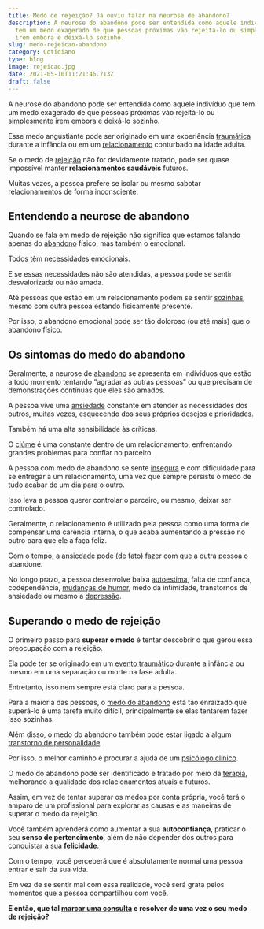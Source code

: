 ```yaml
---
title: Medo de rejeição? Já ouviu falar na neurose de abandono?
description: A neurose do abandono pode ser entendida como aquele indivíduo que
  tem um medo exagerado de que pessoas próximas vão rejeitá-lo ou simplesmente
  irem embora e deixá-lo sozinho.
slug: medo-rejeicao-abandono
category: Cotidiano
type: blog
image: rejeicao.jpg
date: 2021-05-10T11:21:46.713Z
draft: false
---
```


A neurose do abandono pode ser entendida como aquele indivíduo que tem um medo exagerado de que pessoas próximas vão rejeitá-lo ou simplesmente irem embora e deixá-lo sozinho.

Esse medo angustiante pode ser originado em uma experiência [traumática](https://yuribusin.com.br/estresse-pos-traumatico/) durante a infância ou em um [relacionamento](https://yuribusin.com.br/5-comportamentos-que-dificultam-o-relacionamento-amoroso/) conturbado na idade adulta.

Se o medo de [rejeição](https://yuribusin.com.br/yuri-busin-na-midia/boa-forma-responde-rejeicao-yuri-busin-psicologo/) não for devidamente tratado, pode ser quase impossível manter **relacionamentos saudáveis** futuros.

Muitas vezes, a pessoa prefere se isolar ou mesmo sabotar relacionamentos de forma inconsciente.

## Entendendo a neurose de abandono

Quando se fala em medo de rejeição não significa que estamos falando apenas do [abandono](https://yuribusin.com.br/medo-abandono/) físico, mas também o emocional.

Todos têm necessidades emocionais.

E se essas necessidades não são atendidas, a pessoa pode se sentir desvalorizada ou não amada.

Até pessoas que estão em um relacionamento podem se sentir [sozinhas](https://www.google.com/url?client=internal-element-cse&cx=013413282715532661870:5z8llcwtwhy&q=https://yuribusin.com.br/sozinha-e-se-sentir-solitaria/&sa=U&ved=2ahUKEwj1g9u676bwAhXkrJUCHWlwBGIQFjAAegQIABAC&usg=AOvVaw3JRo2vkE9hyysAvS1BDaSh), mesmo com outra pessoa estando fisicamente presente.

Por isso, o abandono emocional pode ser tão doloroso (ou até mais) que o abandono físico.

## Os sintomas do medo do abandono

Geralmente, a neurose de [abandono](https://yuribusin.com.br/medo-abandono/) se apresenta em indivíduos que estão a todo momento tentando “agradar as outras pessoas” ou que precisam de demonstrações contínuas que eles são amados.

A pessoa vive uma [ansiedade](https://yuribusin.com.br/o-que-fazer-diante-de-uma-crise-de-ansiedade/) constante em atender as necessidades dos outros, muitas vezes, esquecendo dos seus próprios desejos e prioridades.

Também há uma alta sensibilidade às críticas.

O [ciúme](https://www.google.com/url?client=internal-element-cse&cx=013413282715532661870:5z8llcwtwhy&q=https://yuribusin.com.br/ciumes-sofrimento-de-muitos-e-amor-de-poucos/&sa=U&ved=2ahUKEwjc-8Wn76bwAhVUqpUCHc2-BqkQFjAEegQIAxAC&usg=AOvVaw2YPMkoFSwtb6ZeTRDazzKa) é uma constante dentro de um relacionamento, enfrentando grandes problemas para confiar no parceiro.

A pessoa com medo de abandono se sente [insegura](https://yuribusin.com.br/5-dicas-para-vencer-a-inseguranca-no-relacionamento/) e com dificuldade para se entregar a um relacionamento, uma vez que sempre persiste o medo de tudo acabar de um dia para o outro.

Isso leva a pessoa querer controlar o parceiro, ou mesmo, deixar ser controlado.

Geralmente, o relacionamento é utilizado pela pessoa como uma forma de compensar uma carência interna, o que acaba aumentando a pressão no outro para que ele a faça feliz.

Com o tempo, a [ansiedade](https://yuribusin.com.br/terapia-para-ansiedade/) pode (de fato) fazer com que a outra pessoa o abandone.

No longo prazo, a pessoa desenvolve baixa [autoestima](https://yuribusin.com.br/como-aumentar-a-autoestima/), falta de confiança, codependência, [mudanças de humor](https://yuribusin.com.br/transtornos-do-humor/), medo da intimidade, transtornos de ansiedade ou mesmo a [depressão](https://yuribusin.com.br/8-sintomas-de-depressao-que-voce-precisa-reconhecer/).

## Superando o medo de rejeição

O primeiro passo para **superar o medo** é tentar descobrir o que gerou essa preocupação com a rejeição.

Ela pode ter se originado em um [evento traumático](https://yuribusin.com.br/estresse-pos-traumatico/) durante a infância ou mesmo em uma separação ou morte na fase adulta.

Entretanto, isso nem sempre está claro para a pessoa.

Para a maioria das pessoas, o [medo do abandono](https://www.google.com/url?client=internal-element-cse&cx=013413282715532661870:5z8llcwtwhy&q=https://yuribusin.com.br/medo-abandono/&sa=U&ved=2ahUKEwj464iU76bwAhVLqZUCHeJJCfkQFjAAegQIARAC&usg=AOvVaw20AWrGrdvRMQvvRRWJMFS6) está tão enraizado que superá-lo é uma tarefa muito difícil, principalmente se elas tentarem fazer isso sozinhas.

Além disso, o medo do abandono também pode estar ligado a algum [transtorno de personalidade](https://yuribusin.com.br/transtorno-de-personalidade/).

Por isso, o melhor caminho é procurar a ajuda de um [psicólogo clínico](https://yuribusin.com.br/pra-que-serve-um-psicologo-clinico/).

O medo do abandono pode ser identificado e tratado por meio da [terapia](https://yuribusin.com.br/medo-de-ir-ao-psicologo-confira-6-motivos-para-fazer-terapia/), melhorando a qualidade dos relacionamentos atuais e futuros.

Assim, em vez de tentar superar os medos por conta própria, você terá o amparo de um profissional para explorar as causas e as maneiras de superar o medo da rejeição.

Você também aprenderá como aumentar a sua **autoconfiança**, praticar o seu **senso de pertencimento**, além de não depender dos outros para conquistar a sua **felicidade**.

Com o tempo, você perceberá que é absolutamente normal uma pessoa entrar e sair da sua vida.

Em vez de se sentir mal com essa realidade, você será grata pelos momentos que a pessoa compartilhou com você.

**E então, que tal [marcar uma consulta](https://yuribusin.com.br/contato/) e resolver de uma vez o seu medo de rejeição?**
